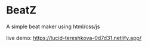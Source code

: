 # BeatZ
A simple beat maker using html/css/js


live demo: https://lucid-tereshkova-0d7d31.netlify.app/
